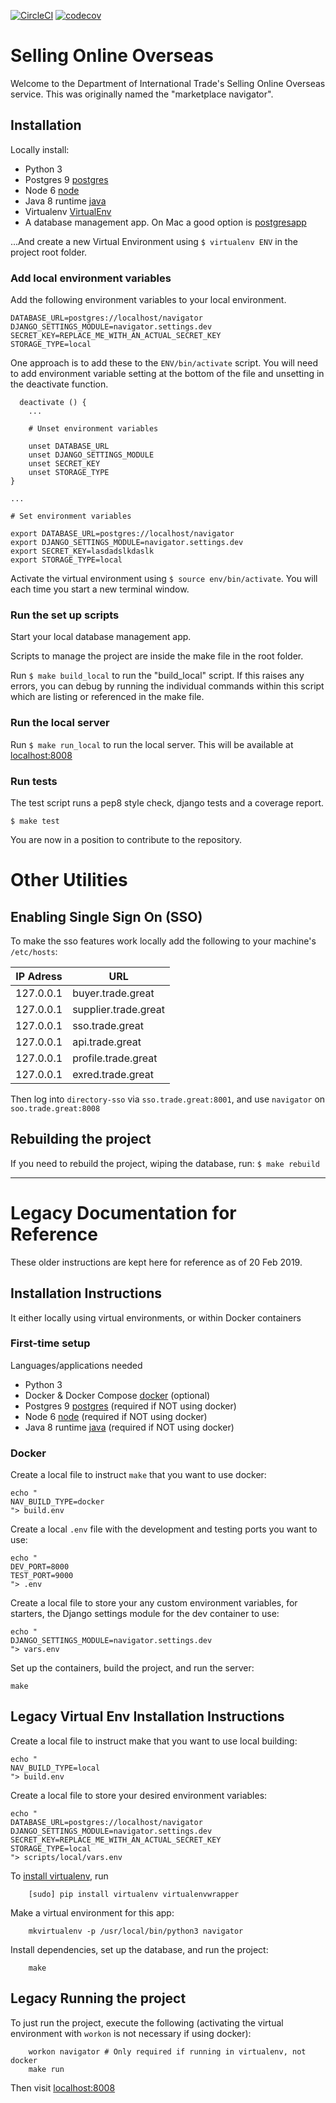 [![CircleCI](https://circleci.com/gh/uktrade/navigator.svg?style=svg)](https://circleci.com/gh/uktrade/navigator)
[![codecov](https://codecov.io/gh/uktrade/navigator/branch/master/graph/badge.svg)](https://codecov.io/gh/uktrade/navigator)

# Selling Online Overseas

Welcome to the Department of International Trade's Selling Online Overseas service. This was originally named the "marketplace navigator".

## Installation

Locally install:
- Python 3
- Postgres 9 [postgres](https://www.postgresql.org)
- Node 6 [node](https://nodejs.org/en/)
- Java 8 runtime [java](http://www.oracle.com/technetwork/java/javase/downloads/jre8-downloads-2133155.html)
- Virtualenv [VirtualEnv](https://virtualenv.pypa.io)
- A database management app. On Mac a good option is [postgresapp](https://postgresapp.com/)

...And create a new Virtual Environment using ```$ virtualenv ENV``` in the project root folder.

### Add local environment variables

Add the following environment variables to your local environment.
```
DATABASE_URL=postgres://localhost/navigator
DJANGO_SETTINGS_MODULE=navigator.settings.dev
SECRET_KEY=REPLACE_ME_WITH_AN_ACTUAL_SECRET_KEY
STORAGE_TYPE=local
```

One approach is to add these to the `ENV/bin/activate` script. You will need to add environment variable setting at the bottom of the file and unsetting in the deactivate function.
```
  deactivate () {
    ...

    # Unset environment variables

    unset DATABASE_URL
    unset DJANGO_SETTINGS_MODULE
    unset SECRET_KEY
    unset STORAGE_TYPE
}

...

# Set environment variables

export DATABASE_URL=postgres://localhost/navigator
export DJANGO_SETTINGS_MODULE=navigator.settings.dev
export SECRET_KEY=lasdadslkdaslk
export STORAGE_TYPE=local
```

Activate the virtual environment using ```$ source env/bin/activate```. You will each time you start a new terminal window.

### Run the set up scripts

Start your local database management app.

Scripts to manage the project are inside the make file in the root folder.

Run ```$ make build_local``` to run the "build_local" script. If this raises any errors, you can debug by running the individual commands within this script which are listing or referenced in the make file.

### Run the local server

Run ```$ make run_local``` to run the local server. This will be available at [localhost:8008](http://localhost:8008)

### Run tests

The test script runs a pep8 style check, django tests and a coverage report.

```$ make test```

You are now in a position to contribute to the repository.

# Other Utilities

## Enabling Single Sign On (SSO)

To make the sso features work locally add the following to your machine's `/etc/hosts`:

| IP Adress | URL                  |
| --------  | -------------------- |
| 127.0.0.1 | buyer.trade.great    |
| 127.0.0.1 | supplier.trade.great |
| 127.0.0.1 | sso.trade.great      |
| 127.0.0.1 | api.trade.great      |
| 127.0.0.1 | profile.trade.great  |
| 127.0.0.1 | exred.trade.great    |

Then log into `directory-sso` via `sso.trade.great:8001`, and use `navigator` on `soo.trade.great:8008`


## Rebuilding the project

If you need to rebuild the project, wiping the database, run:
```$ make rebuild```

--------

# Legacy Documentation for Reference

These older instructions are kept here for reference as of 20 Feb 2019.

## Installation Instructions

It  either locally using virtual environments, or within Docker containers

### First-time setup

Languages/applications needed
- Python 3
- Docker & Docker Compose [docker](https://www.docker.com) (optional)
- Postgres 9 [postgres](https://www.postgresql.org) (required if NOT using docker)
- Node 6 [node](https://nodejs.org/en/) (required if NOT using docker)
- Java 8 runtime [java](http://www.oracle.com/technetwork/java/javase/downloads/jre8-downloads-2133155.html) (required if NOT using docker)

### Docker

Create a local file to instruct `make` that you want to use docker:
```shell
echo "
NAV_BUILD_TYPE=docker
"> build.env
```

Create a local `.env` file with the development and testing ports you want to use:
```shell
echo "
DEV_PORT=8000
TEST_PORT=9000
"> .env
```

Create a local file to store your any custom environment variables, for starters, the Django settings module for the dev container to use:
```shell
echo "
DJANGO_SETTINGS_MODULE=navigator.settings.dev
"> vars.env
```

Set up the containers, build the project, and run the server:
```shell
make
```


## Legacy Virtual Env Installation Instructions

Create a local file to instruct make that you want to use local building:
```shell
echo "
NAV_BUILD_TYPE=local
"> build.env
```

Create a local file to store your desired environment variables:
```shell
echo "
DATABASE_URL=postgres://localhost/navigator
DJANGO_SETTINGS_MODULE=navigator.settings.dev
SECRET_KEY=REPLACE_ME_WITH_AN_ACTUAL_SECRET_KEY
STORAGE_TYPE=local
"> scripts/local/vars.env
```

To [install virtualenv](https://virtualenv.readthedocs.org/en/latest/installation.html), run
```shell
    [sudo] pip install virtualenv virtualenvwrapper
```

Make a virtual environment for this app:
```shell
    mkvirtualenv -p /usr/local/bin/python3 navigator
```

Install dependencies, set up the database, and run the project:
```shell
    make
```

## Legacy Running the project

To just run the project, execute the following (activating the virtual environment with `workon` is not necessary if using docker):
```shell
    workon navigator # Only required if running in virtualenv, not docker
    make run
```

Then visit [localhost:8008](http://localhost:8008)